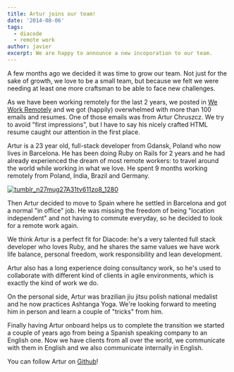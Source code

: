 ```yaml
---
title: Artur joins our team!
date: '2014-08-06'
tags:
  - diacode
  - remote work
author: javier
excerpt: We are happy to announce a new incoporation to our team.
---
```


A few months ago we decided it was time to grow our team. Not just for the sake of growth, we love to be a small team, but because we felt we were needing at least one more craftsman to be able to face new challenges.

As we have been working remotely for the last 2 years, we posted in 
[We Work Remotely](https://weworkremotely.com/) and we got (happily) overwhelmed with more than 100 emails and resumes. One of those emails was from Artur Chruszcz. We try to avoid "first impressions", but I have to say his nicely crafted HTML resume caught our attention in the first place.

Artur is a 23 year old, full-stack developer from Gdansk, Poland who now lives in Barcelona. He has been doing Ruby on Rails for 2 years and he had already experienced the dream of most remote workers: to travel around the world while working in what we love. He spent 9 months working remotely from Poland, India, Brazil and Germany.

[![tumblr_n27mug27A31tv611zo8_1280](http://blog.diacode.com/wp-content/uploads/2014/08/tumblr_n27mug27A31tv611zo8_12801.jpg)](http://blog.diacode.com/artur-joins-our-team)

Then Artur decided to move to Spain where he settled in Barcelona and got a normal "in office" job. He was missing the freedom of being "location independent" and not having to commute everyday, so he decided to look for a remote work again.

We think Artur is a perfect fit for Diacode: he's a very talented full stack developer who loves Ruby, and he shares the same values we have work life balance, personal freedom, work responsibility and lean development.

Artur also has a long experience doing consultancy work, so he's used to collaborate with different kind of clients in agile environments, which is exactly the kind of work we do.

On the personal side, Artur was brazilian jiu jitsu polish national medalist and he now practices Ashtanga Yoga. We're looking forward to meeting him in person and learn a couple of "tricks" from him.

Finally having Artur onboard helps us to complete the transition we started a couple of years ago from being a Spanish speaking company to an English one. Now we have clients from all over the world, we communicate with them in English and we also communicate internally in English.

You can follow Artur on [Github](https://github.com/achru)!
